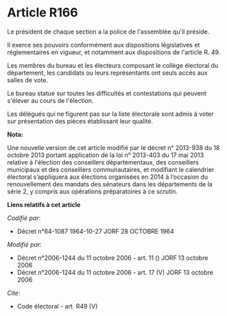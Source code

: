 # Article R166

Le président de chaque section a la police de l'assemblée qu'il préside. 

Il exerce ses pouvoirs conformément aux dispositions législatives et réglementaires en vigueur, et notamment aux dispositions
de l'article R. 49. 

Les membres du bureau et les électeurs composant le collège électoral du département, les candidats ou leurs représentants
ont seuls accès aux salles de vote. 

Le bureau statue sur toutes les difficultés et contestations qui peuvent s'élever au cours de l'élection. 

Les délégués qui ne figurent pas sur la liste électorale sont admis à voter sur présentation des pièces établissant leur
qualité.

**Nota:**

Une nouvelle version de cet article modifié par le décret n° 2013-938 du 18 octobre 2013 portant application de la loi n°
2013-403 du 17 mai 2013 relative à l'élection des conseillers départementaux, des conseillers municipaux et des conseillers
communautaires, et modifiant le calendrier électoral s’appliquera aux élections organisées en 2014 à l’occasion du
renouvellement des mandats des sénateurs dans les départements de la série 2, y compris aux opérations préparatoires à ce
scrutin.

**Liens relatifs à cet article**

_Codifié par_:

  - Décret n°64-1087 1964-10-27 JORF 28 OCTOBRE 1964

_Modifié par_:

  - Décret n°2006-1244 du 11 octobre 2006 - art. 11 () JORF 13 octobre 2006
  - Décret n°2006-1244 du 11 octobre 2006 - art. 17 (V) JORF 13 octobre 2006

_Cite_:

  - Code électoral - art. R49 (V)
